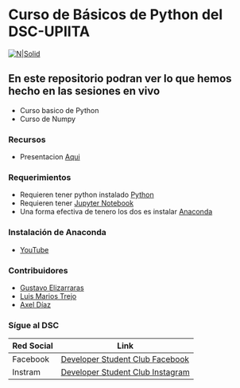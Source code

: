 # Curso de Básicos de Python del DSC-UPIITA

[![N|Solid](https://res.cloudinary.com/startup-grind/image/upload/dpr_2.0,fl_sanitize/v1/gcs/platform-data-dsc/contentbuilder/logo_hPnue3j.svg)](https://nodesource.com/products/nsolid)

## En este repositorio podran ver lo que hemos hecho en las sesiones en vivo

  - Curso basico de Python 
  - Curso de Numpy
### Recursos
- Presentacion [Aqui](https://docs.google.com/presentation/d/1CQZr2zmjBekqYLCm3Rh-M-KNxGWZ2j85Aw8Bru4wHXU/edit?usp=sharing)

### Requerimientos

- Requieren tener python instalado [Python](https://www.python.org/) 
- Requieren tener [Jupyter Notebook](https://jupyter.org/)
- Una forma efectiva de tenero los dos es instalar [Anaconda](https://www.anaconda.com/products/individual)

### Instalación de Anaconda
- [YouTube](https://youtu.be/u0eSXIQdDoE)

### Contribuidores 
- [Gustavo Elizarraras](https://github.com/GustavoElizarraras)
- [Luis Marios Trejo](https://github.com/Jerts)
- [Axel Díaz](https://github.com/upiita-Emma-d)

### Sígue al DSC
| Red Social | Link |
| ------ | ------ |
| Facebook| [Developer Student Club Facebook](https://www.facebook.com/dscipnupiita) |
| Instram | [Developer Student Club Instagram](https://www.instagram.com/dscipnupiita/) |



[//]: # (These are reference links used in the body of this note and get stripped out when the markdown processor does its job. There is no need to format nicely because it shouldn't be seen. Thanks SO - http://stackoverflow.com/questions/4823468/store-comments-in-markdown-syntax)


   [dill]: <https://github.com/joemccann/dillinger>
   [git-repo-url]: <https://github.com/joemccann/dillinger.git>
   [john gruber]: <http://daringfireball.net>
   [df1]: <http://daringfireball.net/projects/markdown/>
   [markdown-it]: <https://github.com/markdown-it/markdown-it>
   [Ace Editor]: <http://ace.ajax.org>
   [node.js]: <http://nodejs.org>
   [Twitter Bootstrap]: <http://twitter.github.com/bootstrap/>
   [jQuery]: <http://jquery.com>
   [@tjholowaychuk]: <http://twitter.com/tjholowaychuk>
   [express]: <http://expressjs.com>
   [AngularJS]: <http://angularjs.org>
   [Gulp]: <http://gulpjs.com>

   [PlDb]: <https://github.com/joemccann/dillinger/tree/master/plugins/dropbox/README.md>
   [PlGh]: <https://github.com/joemccann/dillinger/tree/master/plugins/github/README.md>
   [PlGd]: <https://github.com/joemccann/dillinger/tree/master/plugins/googledrive/README.md>
   [PlOd]: <https://github.com/joemccann/dillinger/tree/master/plugins/onedrive/README.md>
   [PlMe]: <https://github.com/joemccann/dillinger/tree/master/plugins/medium/README.md>
   [PlGa]: <https://github.com/RahulHP/dillinger/blob/master/plugins/googleanalytics/README.md>
